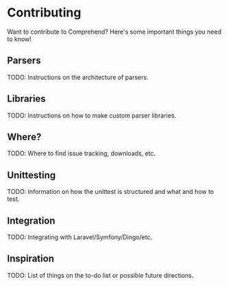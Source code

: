# Contributing
Want to contribute to Comprehend? Here's some important things you need to know!

## Parsers
TODO: Instructions on the architecture of parsers.

## Libraries
TODO: Instructions on how to make custom parser libraries.

## Where?
TODO: Where to find issue tracking, downloads, etc.

## Unittesting
TODO: Information on how the unittest is structured and what and how to test.

## Integration
TODO: Integrating with Laravel/Symfony/Dingo/etc.

## Inspiration
TODO: List of things on the to-do list or possible future directions.